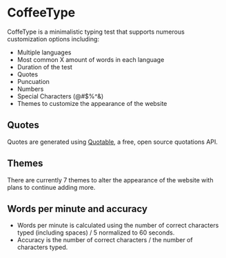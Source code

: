 # CoffeeType

CoffeType is a minimalistic typing test that supports numerous customization options including:

* Multiple languages
* Most common X amount of words in each language
* Duration of the test
* Quotes
* Puncuation
* Numbers
* Special Characters (@#$%^&)
* Themes to customize the appearance of the website

## Quotes

Quotes are generated using [Quotable](https://github.com/lukePeavey/quotable), a free, open source quotations API.

## Themes 

There are currently 7 themes to alter the appearance of the website with plans to continue adding more.

## Words per minute and accuracy

* Words per minute is calculated using the number of correct characters typed (including spaces) / 5 normalized to 60 seconds.
* Accuracy is the number of correct characters / the number of characters typed.